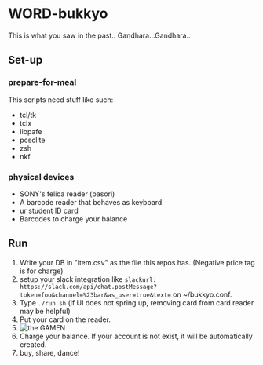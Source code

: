 # WORD-bukkyo
This is what you saw in the past..
Gandhara...Gandhara..

## Set-up

### prepare-for-meal
This scripts need stuff like such:
 - tcl/tk
 - tclx
 - libpafe
 - pcsclite
 - zsh
 - nkf

### physical devices
 - SONY's felica reader (pasori)
 - A barcode reader that behaves as keyboard
 - ur student ID card
 - Barcodes to charge your balance

## Run
1. Write your DB in "item.csv" as the file this repos has. (Negative price tag is for charge)
2. setup your slack integration like ```slackurl: https://slack.com/api/chat.postMessage?token=foo&channel=%23bar&as_user=true&text=``` on ~/bukkyo.conf.
2. Type ```./run.sh``` (if UI does not spring up, removing card from card reader may be helpful)
3. Put your card on the reader.
4. ![the GAMEN](https://raw.githubusercontent.com/iori-yja/WORD-bukkyo/master/img/screenshot.png)
5. Charge your balance. If your account is not exist, it will be automatically created.
6. buy, share, dance!

